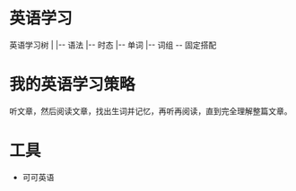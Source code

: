 

# 英语学习

英语学习树
    |
    |-- 语法
    |-- 时态
    |-- 单词
    |-- 词组
    \-- 固定搭配

# 我的英语学习策略

听文章，然后阅读文章，找出生词并记忆，再听再阅读，直到完全理解整篇文章。

# 工具

* 可可英语

